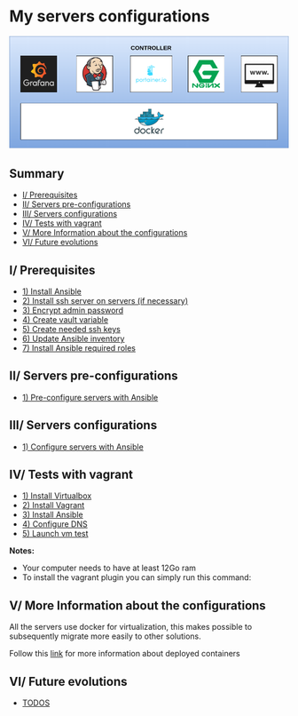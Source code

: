 # My servers configurations

<p align="center">
  <img src="docs/img/controller.png"
  alt="Controller services"/>
</p>

## Summary
- [I/ Prerequisites](#prerequisites)
- [II/ Servers pre-configurations](#servers-pre-configurations)
- [III/ Servers configurations](#servers-configurations)
- [IV/ Tests with vagrant](#tests)
- [V/ More Information about the configurations](#more-info)
- [VI/ Future evolutions](#todos)

<a name="prerequisites"></a>
## I/ Prerequisites
- [1) Install Ansible](https://www.ansible.com/)
- [2) Install ssh server on servers (if necessary)](docs/install-ssh.md)
- [3) Encrypt admin password](docs/encrypt-admin-password.md)
- [4) Create vault variable](docs/ansible-vault.md)
- [5) Create needed ssh keys](docs/ssh-keys.md)
- [6) Update Ansible inventory](docs/update-ansible-inventory.md)
- [7) Install Ansible required roles](docs/install-ansible-required-roles.md)

<a name="servers-pre-configurations"></a>
## II/ Servers pre-configurations
- [1) Pre-configure servers with Ansible](docs/pre-configure-servers-with-ansible.md)

<a name="servers-configurations"></a>
## III/ Servers configurations
- [1) Configure servers with Ansible](docs/configure-servers-with-ansible.md)

<a name="tests"></a>
## IV/ Tests with vagrant
- [1) Install Virtualbox](https://www.virtualbox.org/)
- [2) Install Vagrant](https://www.vagrantup.com/)
- [3) Install Ansible](https://www.ansible.com/)
- [4) Configure DNS](docs/dns-configuration.md)
- [5) Launch vm test](docs/launch-vm.md)
 
<b> Notes:</b>
- Your computer needs to have at least 12Go ram
- To install the vagrant plugin you can simply run this command:

<a name="more-info"></a>
## V/ More Information about the configurations

All the servers use docker for virtualization, this makes possible to subsequently migrate more easily to other solutions.

Follow this [link](docs/setup-jenkins.md) for more information about deployed containers

<a name="todos"></a>
## VI/ Future evolutions
- [TODOS](TODO.md)
